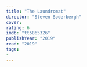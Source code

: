 ```yaml
---
title: "The Laundromat"
director: "Steven Soderbergh"
cover: 
rating: 6
imdb: "tt5865326"
publishYear: "2019"
read: "2019"
tags:
- 
---
```

